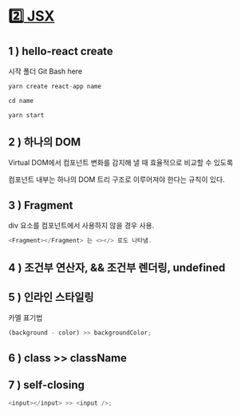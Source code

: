 # :two:[ JSX](https://github.com/yhuj79/Learn_REACT/blob/main/02_JSX.md)

## 1 ) hello-react create

시작 폴더 Git Bash here

```javascript
yarn create react-app name

cd name

yarn start
```

## 2 ) 하나의 DOM

Virtual DOM에서 컴포넌트 변화를 감지해 낼 때 효율적으로 비교할 수 있도록

컴포넌트 내부는 하나의 DOM 트리 구조로 이루어져야 한다는 규칙이 있다.

## 3 ) Fragment

div 요소를 컴포넌트에서 사용하지 않을 경우 사용.

```javascript
<Fragment></Fragment> 는 <></> 로도 나타냄.
```

## 4 ) 조건부 연산자, && 조건부 렌더링, undefined

## 5 ) 인라인 스타일링

카멜 표기법

```javascript
(background - color) >> backgroundColor;
```

## 6 ) class >> className

## 7 ) self-closing

```javascript
<input></input> >> <input />;
```
